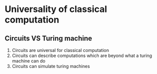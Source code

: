 # Universality of classical computation

##  Circuits VS Turing machine

1. Circuits are universal for classical computation
2. Circuits can describe computations which are beyond what a turing machine can do
3. Circuits can simulate turing machines
